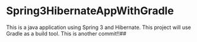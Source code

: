 # Spring3HibernateAppWithGradle
This is a java application using Spring 3 and Hibernate. This project will use Gradle as a build tool. 
This is another commit!!##

